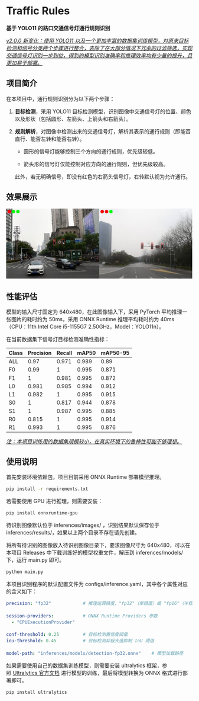 # Traffic Rules

**基于 YOLO11 的路口交通信号灯通行规则识别**

*<u>v2.0.0 新变化：使用 YOLO11 以及一个更加丰富的数据集训练模型，对原来目标检测和信号分类两个步骤进行整合，去除了在大部分情况下冗余的过滤筛选，实现交通信号灯识别一步到位，得到的模型识别准确率和推理效率均有少量的提升，且更加易于部署。</u>*

## 项目简介

在本项目中，通行规则识别分为以下两个步骤：

1. **目标检测**，采用 YOLO11 目标检测模型，识别图像中交通信号灯的位置、颜色以及形状（包括圆形、左箭头、上箭头和右箭头）。

2. **规则解析**，对图像中检测出来的交通信号灯，解析其表示的通行规则（即能否直行、能否左转和能否右转）。
   
   - 圆形的信号灯能够控制三个方向的通行规则，优先级较低。
   
   - 箭头形的信号灯仅能控制对应方向的通行规则，但优先级较高。
   
   此外，若无明确信号，即没有红色的右箭头信号灯，右转默认视为允许通行。

## 效果展示

![](assets/example.jpg)

## 性能评估

模型的输入尺寸固定为 640x480，在此图像输入下，采用 PyTorch 平均推理一张图片的耗时约为 50ms，采用 ONNX Runtime 推理平均耗时约为 40ms（CPU：11th Intel Core i5-1155G7 2.50GHz，Model：YOLO11n）。

在当前数据集下信号灯目标检测准确性指标：

| Class | Precision | Recall | mAP50 | mAP50-95 |
| ----- | --------- | ------ | ----- | -------- |
| ALL   | 0.97      | 0.971  | 0.989 | 0.89     |
| F0    | 0.99      | 1      | 0.995 | 0.871    |
| F1    | 1         | 0.981  | 0.995 | 0.872    |
| L0    | 0.981     | 0.985  | 0.994 | 0.912    |
| L1    | 0.982     | 1      | 0.995 | 0.915    |
| S0    | 1         | 0.817  | 0.944 | 0.878    |
| S1    | 1         | 0.987  | 0.995 | 0.885    |
| R0    | 0.815     | 1      | 0.995 | 0.914    |
| R1    | 0.993     | 1      | 0.995 | 0.876    |

*<u>注：本项目训练用的数据集规模较小，在真实环境下的鲁棒性可能不够理想。</u>*

使用说明
----

首先安装环境依赖包，项目目前采用 ONNX Runtime 部署模型推理。

```bash
pip install -r requirements.txt
```

若需要使用 GPU 进行推理，则需要安装：

```bash
pip install onnxruntime-gpu
```

待识别图像默认位于 inferences/images/ ，识别结果默认保存位于 inferences/results/，如果以上两个目录不存在请先创建。

将所有待识别的图像放入待识别图像目录下，要求图像尺寸为 640x480，可以在本项目 Releases 中下载训练好的模型权重文件，解压到 inferences/models/ 下，运行 main.py 即可。

```bash
python main.py
```

本项目识别程序的默认配置文件为 configs/inference.yaml，其中各个属性对应的含义如下：

```yaml
precision: "fp32"            # 推理运算精度，"fp32"（单精度）或 "fp16"（半精度）

session-providers:           # ONNX Runtime Providers 参数
  - "CPUExecutionProvider"

conf-threshold: 0.25         # 目标检测置信度阈值
iou-threshold: 0.45          # 目标检测非极大值抑制 IoU 阈值

model-path: "inferences/models/detection-fp32.onnx"    # 模型加载路径
```

如果需要使用自己的数据集训练模型，则需要安装 ultralytics 框架，参照 [Ultralytics 官方文档](https://docs.ultralytics.com/) 进行模型的训练，最后将模型转换为 ONNX 格式进行部署即可。

```bash
pip install ultralytics
```
